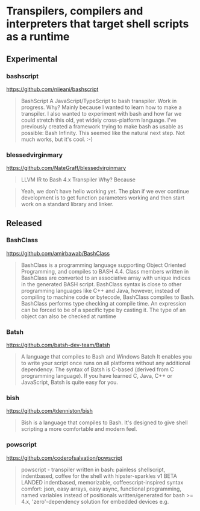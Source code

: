 # Transpilers, compilers and interpreters that target shell scripts as a runtime

## Experimental

### bashscript

https://github.com/niieani/bashscript

> BashScript
> A JavaScript/TypeScript to bash transpiler. Work in progress.
> Why? Mainly because I wanted to learn how to make a transpiler.
> I also wanted to experiment with bash and how far we could stretch this old, yet widely cross-platform language.
> I've previously created a framework trying to make bash as usable as possible: Bash Infinity. This seemed like the natural next step.
> Not much works, but it's cool. :-)

### blessedvirginmary

https://github.com/NateGraff/blessedvirginmary

> LLVM IR to Bash 4.x Transpiler
> Why? Because

> Yeah, we don’t have hello working yet. The plan if we ever continue development is to get function parameters working and then start work on a standard library and linker.

## Released

### BashClass

https://github.com/amirbawab/BashClass

> BashClass is a programming language supporting Object Oriented Programming, and compiles to BASH 4.4. Class members written in BashClass are converted to an associative array with unique indices in the generated BASH script.
> BashClass syntax is close to other programming languages like C++ and Java, however, instead of compiling to machine code or bytecode, BashClass compiles to Bash.
> BashClass performs type checking at compile time. An expression can be forced to be of a specific type by casting it. The type of an object can also be checked at runtime

### Batsh

https://github.com/batsh-dev-team/Batsh

> A language that compiles to Bash and Windows Batch
> It enables you to write your script once runs on all platforms without any additional dependency.
> The syntax of Batsh is C-based (derived from C programming language). If you have learned C, Java, C++ or JavaScript, Batsh is quite easy for you.

### bish

https://github.com/tdenniston/bish

> Bish is a language that compiles to Bash. It's designed to give shell scripting a more comfortable and modern feel.

### powscript

https://github.com/coderofsalvation/powscript

> powscript - transpiler written in bash: painless shellscript, indentbased, coffee for the shell with hipster-sparkles v1 BETA LANDED
> indentbased, memorizable, coffeescript-inspired syntax
> comfort: json, easy arrays, easy async, functional programming, named variables instead of positionals
> written/generated for bash >= 4.x, 'zero'-dependency solution for embedded devices e.g.
